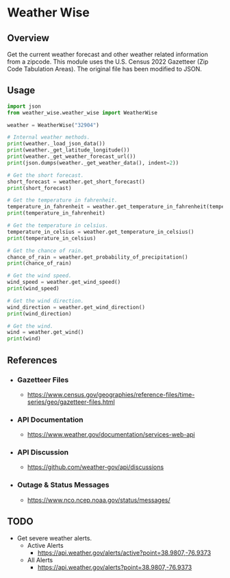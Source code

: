 # Weather Wise

## Overview

Get the current weather forecast and other weather related information from a zipcode.  This module uses the U.S. Census 2022 Gazetteer (Zip Code Tabulation Areas).  The original file has been modified to JSON.

## Usage

```python
import json
from weather_wise.weather_wise import WeatherWise

weather = WeatherWise("32904")

# Internal weather methods.
print(weather._load_json_data())
print(weather._get_latitude_longitude())
print(weather._get_weather_forecast_url())
print(json.dumps(weather._get_weather_data(), indent=2))

# Get the short forecast.
short_forecast = weather.get_short_forecast()
print(short_forecast)

# Get the temperature in fahrenheit.
temperature_in_fahrenheit = weather.get_temperature_in_fahrenheit(temperature_unit=True)
print(temperature_in_fahrenheit)

# Get the temperature in celsius.
temperature_in_celsius = weather.get_temperature_in_celsius()
print(temperature_in_celsius)

# Get the chance of rain.
chance_of_rain = weather.get_probability_of_precipitation()
print(chance_of_rain)

# Get the wind speed.
wind_speed = weather.get_wind_speed()
print(wind_speed)

# Get the wind direction.
wind_direction = weather.get_wind_direction()
print(wind_direction)

# Get the wind.
wind = weather.get_wind()
print(wind)
```

## References

- ### Gazetteer Files

  - <https://www.census.gov/geographies/reference-files/time-series/geo/gazetteer-files.html>

- ### API Documentation

  - <https://www.weather.gov/documentation/services-web-api>

- ### API Discussion

  - <https://github.com/weather-gov/api/discussions>

- ### Outage & Status Messages

  - <https://www.nco.ncep.noaa.gov/status/messages/>

## TODO

- Get severe weather alerts.
  - Active Alerts
    - <https://api.weather.gov/alerts/active?point=38.9807,-76.9373>
  - All Alerts
    - <https://api.weather.gov/alerts?point=38.9807,-76.9373>
